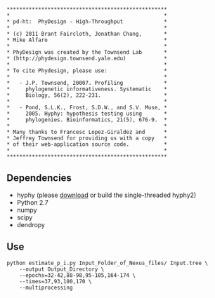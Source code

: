     ***************************************************
    *                                                 *
    * pd-ht:  PhyDesign - High-Throughput             *
    *                                                 *
    * (c) 2011 Brant Faircloth, Jonathan Chang,       *
    * Mike Alfaro                                     *
    *                                                 *
    * PhyDesign was created by the Townsend Lab       *
    * (http://phydesign.townsend.yale.edu)            *
    *                                                 *
    * To cite Phydesign, please use:                  *
    *                                                 *
    *   - J.P. Townsend, 20007. Profiling             *
    *     phylogenetic informativeness. Systematic    *
    *     Biology, 56(2), 222-231.                    *
    *                                                 *
    *   - Pond, S.L.K., Frost, S.D.W., and S.V. Muse, *
    *     2005. Hyphy: hypothesis testing using       *
    *     phylogenies. Bioinformatics, 21(5), 676-9.  *
    *                                                 *
    * Many thanks to Francesc Lopez-Giraldez and      *
    * Jeffrey Townsend for providing us with a copy   *
    * of their web-application source code.           *
    *                                                 *
    ***************************************************

## Dependencies

 * hyphy (please [download](https://github.com/downloads/BadDNA/pd-ht/hyphy2.osx.gz) or build the single-threaded hyphy2)
 * Python 2.7
 * numpy
 * scipy
 * dendropy

## Use

    python estimate_p_i.py Input_Folder_of_Nexus_files/ Input.tree \
        --output Output_Directory \
        --epochs=32-42,88-98,95-105,164-174 \
        --times=37,93,100,170 \
        --multiprocessing
